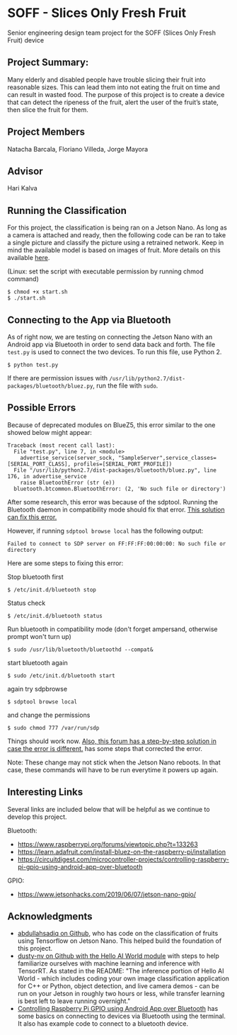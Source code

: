 # SOFF - Slices Only Fresh Fruit
Senior engineering design team project for the SOFF (Slices Only Fresh Fruit) device

## Project Summary:
Many elderly and disabled people have trouble slicing their fruit into reasonable sizes. This can lead them into not eating the fruit on time and can result in wasted food. The purpose of this project is to create a device that can detect the ripeness of the fruit, alert the user of the fruit’s state, then slice the fruit for them.

## Project Members
Natacha Barcala,
Floriano Villeda,
Jorge Mayora

## Advisor 
Hari Kalva

## Running the Classification
For this project, the classification is being ran on a Jetson Nano. As long as a camera is attached and ready, then the following code can be ran to take a single picture and classify the picture using a retrained network. Keep in mind the available model is based on images of fruit. More details on this available [here](https://github.com/nabarcala/SOFF/blob/master/Fruit-Classification/README.md).

(Linux: set the script with executable permission by running chmod command)
```
$ chmod +x start.sh
$ ./start.sh
```
## Connecting to the App via Bluetooth
As of right now, we are testing on connecting the Jetson Nano with an Android app via Bluetooth in order to send data back and forth. The file ```test.py``` is used to connect the two devices. To run this file, use Python 2.
```
$ python test.py
```
If there are permission issues with ```/usr/lib/python2.7/dist-packages/bluetooth/bluez.py```, run the file with ```sudo```.

## Possible Errors
Because of deprecated modules on BlueZ5, this error similar to the one showed below might appear:
```
Traceback (most recent call last):
  File "test.py", line 7, in <module>
    advertise_service(server_sock, "SampleServer",service_classes=[SERIAL_PORT_CLASS], profiles=[SERIAL_PORT_PROFILE])
  File "/usr/lib/python2.7/dist-packages/bluetooth/bluez.py", line 176, in advertise_service 
    raise BluetoothError (str (e)) 
  bluetooth.btcommon.BluetoothError: (2, 'No such file or directory')
```
After some research, this error was because of the sdptool. Running the Bluetooth daemon in compatibility mode should fix that error. [This solution can fix this error.](https://raspberrypi.stackexchange.com/questions/41776/failed-to-connect-to-sdp-server-on-ffffff000000-no-such-file-or-directory/42262) 

However, if running ```sdptool browse local``` has the following output:
```
Failed to connect to SDP server on FF:FF:FF:00:00:00: No such file or directory
```
Here are some steps to fixing this error:

Stop bluetooth first
```
$ /etc/init.d/bluetooth stop
```
Status check
```
$ /etc/init.d/bluetooth status
```
Run bluetooth in compatibility mode (don't forget ampersand, otherwise prompt won't turn up)
```
$ sudo /usr/lib/bluetooth/bluetoothd --compat&
```
start bluetooth again
```
$ sudo /etc/init.d/bluetooth start
```
again try sdpbrowse
```
$ sdptool browse local
```
and change the permissions 
```
$ sudo chmod 777 /var/run/sdp
```

Things should work now. [Also, this forum has a step-by-step solution in case the error is different.](https://bbs.archlinux.org/viewtopic.php?id=204079) has some steps that corrected the error. 

Note: These change may not stick when the Jetson Nano reboots. In that case, these commands will have to be run everytime it powers up again.

## Interesting Links
Several links are included below that will be helpful as we continue to develop this project.

Bluetooth:
* https://www.raspberrypi.org/forums/viewtopic.php?t=133263
* https://learn.adafruit.com/install-bluez-on-the-raspberry-pi/installation
* https://circuitdigest.com/microcontroller-projects/controlling-raspberry-pi-gpio-using-android-app-over-bluetooth

GPIO:
* https://www.jetsonhacks.com/2019/06/07/jetson-nano-gpio/

## Acknowledgments
* [abdullahsadiq on Github](https://github.com/abdullahsadiq/jetson-fruits-classification), who has code on the classification of fruits using Tensorflow on Jetson Nano. This helped build the foundation of this project.
* [dusty-nv on Github with the Hello AI World module](https://github.com/dusty-nv/jetson-inference) with steps to help familiarize ourselves with machine learning and inference with TensorRT. As stated in the README: "The inference portion of Hello AI World - which includes coding your own image classification application for C++ or Python, object detection, and live camera demos - can be run on your Jetson in roughly two hours or less, while transfer learning is best left to leave running overnight."
* [Controlling Raspberry Pi GPIO using Android App over Bluetooth](https://circuitdigest.com/microcontroller-projects/controlling-raspberry-pi-gpio-using-android-app-over-bluetooth) has some basics on connecting to devices via Bluetooth using the terminal. It also has example code to connect to a bluetooth device.

